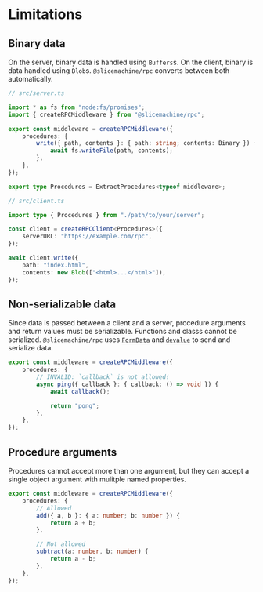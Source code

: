 # Limitations

## Binary data

On the server, binary data is handled using `Buffers`s. On the client, binary is data handled using `Blob`s. `@slicemachine/rpc` converts between both automatically.

```typescript
// src/server.ts

import * as fs from "node:fs/promises";
import { createRPCMiddleware } from "@slicemachine/rpc";

export const middleware = createRPCMiddleware({
	procedures: {
		write({ path, contents }: { path: string; contents: Binary }) {
			await fs.writeFile(path, contents);
		},
	},
});

export type Procedures = ExtractProcedures<typeof middleware>;
```

```typescript
// src/client.ts

import type { Procedures } from "./path/to/your/server";

const client = createRPCClient<Procedures>({
	serverURL: "https://example.com/rpc",
});

await client.write({
	path: "index.html",
	contents: new Blob(["<html>...</html>"]),
});
```

## Non-serializable data

Since data is passed between a client and a server, procedure arguments and return values must be serializable. Functions and classs cannot be serialized. `@slicemachine/rpc` uses [`FormData`][mdn-formdata] and [`devalue`][devalue] to send and serialize data.

```typescript
export const middleware = createRPCMiddleware({
	procedures: {
		// INVALID: `callback` is not allowed!
		async ping({ callback }: { callback: () => void }) {
			await callback();

			return "pong";
		},
	},
});
```

## Procedure arguments

Procedures cannot accept more than one argument, but they can accept a single object argument with mulitple named properties.

```typescript
export const middleware = createRPCMiddleware({
	procedures: {
		// Allowed
		add({ a, b }: { a: number; b: number }) {
			return a + b;
		},

		// Not allowed
		subtract(a: number, b: number) {
			return a - b;
		},
	},
});
```

[mdn-formdata]: https://developer.mozilla.org/en-US/docs/Web/API/FormData
[devalue]: https://github.com/Rich-Harris/devalue
